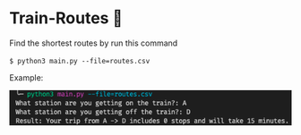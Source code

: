 # Train-Routes 🚂

Find the shortest routes by run this command

`$ python3 main.py --file=routes.csv`

Example:

![ex1](example1.png)
